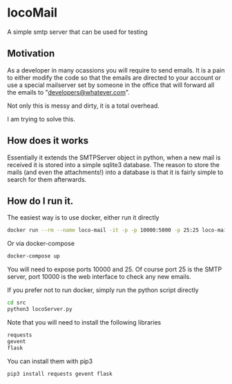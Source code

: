 # locoMail
A simple smtp server that can be used for testing

## Motivation
As a developer in many ocassions you will require to send emails. It is a pain to either modify the code so that
the emails are directed to your account or use a special mailserver set by someone in the office that will forward
all the emails to "developers@whatever.com".

Not only this is messy and dirty, it is a total overhead.

I am trying to solve this.

## How does it works
Essentially it extends the SMTPServer object in python, when a new mail is received it is stored into a simple
sqlite3 database. The reason to store the mails (and even the attachments!) into a database is that it is fairly
simple to search for them afterwards.

## How do I run it.
The easiest way is to use docker, either run it directly

```bash
docker run --rm --name loco-mail -it -p -p 10000:5000 -p 25:25 loco-mail
```

Or via docker-compose

```bash
docker-compose up
```

You will need to expose ports 10000 and 25. Of course port 25 is the SMTP server, port 10000 is the web interface
to check any new emails.

If you prefer not to run docker, simply run the python script directly

```bash
cd src
python3 locoServer.py
```

Note that you will need to install the following libraries

```bash
requests
gevent
flask
```

You can install them with pip3

```bash
pip3 install requests gevent flask
```